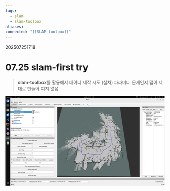 ```yaml
---
tags:
  - slam
  - slam-toolbox
aliases: 
connected: "[[SLAM toolbox]]"
---
```

202507251718
# 07.25 slam-first try
>**slam-toolbox**를 활용해서 데이터 제작 시도.(실차)
>파라미터 문제인지 맵이 제대로 만들어 지지 않음.

![](../Files/slam-firt-try-lotsof-noise(07.25).png)
